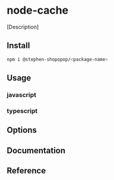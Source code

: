 # node-cache

[Description]

## Install

```bash
npm i @stephen-shopopop/<package-name>
```

## Usage

### javascript

### typescript

## Options

## Documentation

## Reference
